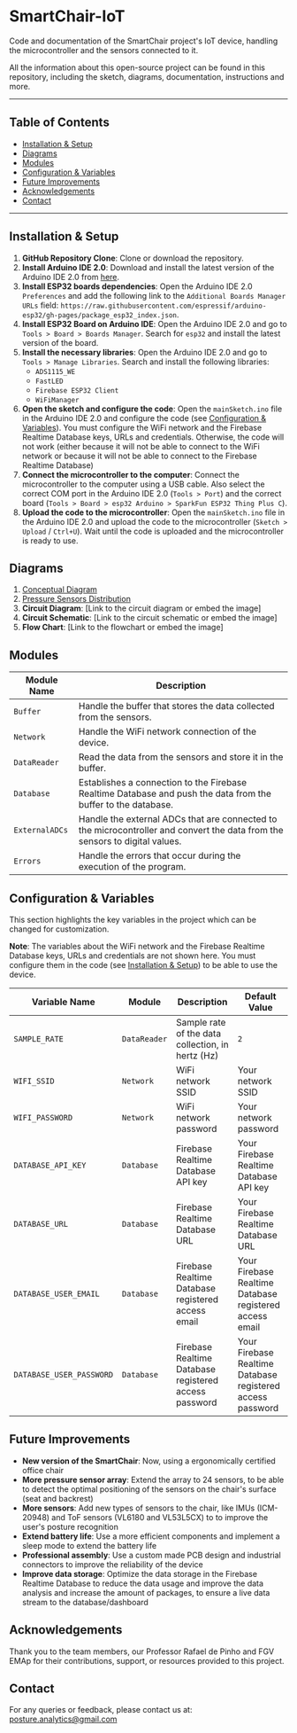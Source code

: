 # SmartChair-IoT

Code and documentation of the SmartChair project's IoT device, handling the microcontroller and the sensors connected to it.

All the information about this open-source project can be found in this repository, including the sketch, diagrams, documentation, instructions and more.

---

## Table of Contents

- [Installation & Setup](#installation--setup)
- [Diagrams](#diagrams)
- [Modules](#modules)
- [Configuration & Variables](#configuration--variables)
- [Future Improvements](#future-improvements)
- [Acknowledgements](#acknowledgements)
- [Contact](#contact)

---

## Installation & Setup

1. **GitHub Repository Clone**: Clone or download the repository.
2. **Install Arduino IDE 2.0**: Download and install the latest version of the Arduino IDE 2.0 from [here](https://www.arduino.cc/en/software).
3. **Install ESP32 boards dependencies**: Open the Arduino IDE 2.0 `Preferences` and add the following link to the `Additional Boards Manager URLs` field: `https://raw.githubusercontent.com/espressif/arduino-esp32/gh-pages/package_esp32_index.json`.
3. **Install ESP32 Board on Arduino IDE**: Open the Arduino IDE 2.0 and go to `Tools > Board > Boards Manager`. Search for `esp32` and install the latest version of the board.
4. **Install the necessary libraries**: Open the Arduino IDE 2.0 and go to `Tools > Manage Libraries`. Search and install the following libraries:
    - `ADS1115_WE`
    - `FastLED`
    - `Firebase ESP32 Client`
    - `WiFiManager`
5. **Open the sketch and configure the code**: Open the `mainSketch.ino` file in the Arduino IDE 2.0 and configure the code (see [Configuration & Variables](#configuration--variables)). You must configure the WiFi network and the Firebase Realtime Database keys, URLs and credentials. Otherwise, the code will not work (either because it will not be able to connect to the WiFi network or because it will not be able to connect to the Firebase Realtime Database)
6. **Connect the microcontroller to the computer**: Connect the microcontroller to the computer using a USB cable. Also select the correct COM port in the Arduino IDE 2.0 (`Tools > Port`) and the correct board (`Tools > Board > esp32 Arduino > SparkFun ESP32 Thing Plus C`).
7. **Upload the code to the microcontroller**: Open the `mainSketch.ino` file in the Arduino IDE 2.0 and upload the code to the microcontroller (`Sketch > Upload` / `Ctrl+U`). Wait until the code is uploaded and the microcontroller is ready to use.

## Diagrams

1. [Conceptual Diagram](<Diagrams/Conceptual Diagram/Conceptual Diagram.png>)
2. [Pressure Sensors Distribution](<Diagrams/Pressure Sensors Distribution/Pressure Sensors Distribution.png>)
3. **Circuit Diagram**: [Link to the circuit diagram or embed the image]
4. **Circuit Schematic**: [Link to the circuit schematic or embed the image]
5. **Flow Chart**: [Link to the flowchart or embed the image]

## Modules

| Module Name | Description |
|-------------|-------------|
| `Buffer` | Handle the buffer that stores the data collected from the sensors. |
| `Network` | Handle the WiFi network connection of the device. |
| `DataReader` | Read the data from the sensors and store it in the buffer. |
| `Database` | Establishes a connection to the Firebase Realtime Database and push the data from the buffer to the database. |
| `ExternalADCs` | Handle the external ADCs that are connected to the microcontroller and convert the data from the sensors to digital values. |
| `Errors` | Handle the errors that occur during the execution of the program. | 

## Configuration & Variables

This section highlights the key variables in the project which can be changed for customization.

**Note**: The variables about the WiFi network and the Firebase Realtime Database keys, URLs and credentials are not shown here. You must configure them in the code (see [Installation & Setup](#installation--setup)) to be able to use the device.

| Variable Name | Module | Description | Default Value |
|---------------|---------------|-------------|---------------|
| `SAMPLE_RATE`  | `DataReader` | Sample rate of the data collection, in hertz (Hz) | `2` |
| `WIFI_SSID`  | `Network` | WiFi network SSID | Your network SSID |
| `WIFI_PASSWORD`  | `Network` | WiFi network password | Your network password|
| `DATABASE_API_KEY`  | `Database` | Firebase Realtime Database API key | Your Firebase Realtime Database API key |
| `DATABASE_URL`  | `Database` | Firebase Realtime Database URL | Your Firebase Realtime Database URL |
| `DATABASE_USER_EMAIL`  | `Database` | Firebase Realtime Database registered access email | Your Firebase Realtime Database registered access email |
| `DATABASE_USER_PASSWORD`  | `Database` | Firebase Realtime Database registered access password | Your Firebase Realtime Database registered access password |

## Future Improvements

- **New version of the SmartChair**: Now, using a ergonomically certified office chair
- **More pressure sensor array**: Extend the array to 24 sensors, to be able to detect the optimal positioning of the sensors on the chair's surface (seat and backrest)
- **More sensors**: Add new types of sensors to the chair, like IMUs (ICM-20948) and ToF sensors (VL6180 and VL53L5CX) to to improve the user's posture recognition
- **Extend battery life**: Use a more efficient components and implement a sleep mode to extend the battery life
- **Professional assembly**: Use a custom made PCB design and industrial connectors to improve the reliability of the device
- **Improve data storage**: Optimize the data storage in the Firebase Realtime Database to reduce the data usage and improve the data analysis and increase the amount of packages, to ensure a live data stream to the database/dashboard

## Acknowledgements

Thank you to the team members, our Professor Rafael de Pinho  and FGV EMAp for their contributions, support, or resources provided to this project.

## Contact

For any queries or feedback, please contact us at: posture.analytics@gmail.com